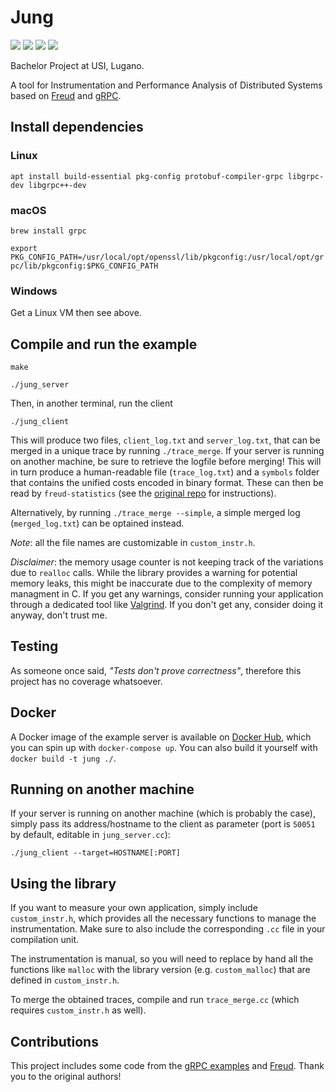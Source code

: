 # Jung
![](https://img.shields.io/github/license/steeven9/jung)
![](https://img.shields.io/docker/cloud/automated/steeven9/jung)
![](https://img.shields.io/docker/cloud/build/steeven9/jung)
![](https://img.shields.io/tokei/lines/github/steeven9/jung)

Bachelor Project at USI, Lugano.

A tool for Instrumentation and Performance Analysis of Distributed Systems based on [Freud](https://github.com/usi-systems/freud) and [gRPC](https://grpc.io).


## Install dependencies

### Linux
`apt install build-essential pkg-config protobuf-compiler-grpc libgrpc-dev libgrpc++-dev`

### macOS
`brew install grpc`

`export PKG_CONFIG_PATH=/usr/local/opt/openssl/lib/pkgconfig:/usr/local/opt/grpc/lib/pkgconfig:$PKG_CONFIG_PATH`

### Windows
Get a Linux VM then see above.


## Compile and run the example

`make`

`./jung_server`

Then, in another terminal, run the client

`./jung_client`

This will produce two files, `client_log.txt` and `server_log.txt`, that can be merged in a unique trace by running `./trace_merge`. If your server is running on another machine, be sure to retrieve the logfile before merging!
This will in turn produce a human-readable file (`trace_log.txt`) and a `symbols` folder that contains the unified costs
encoded in binary format. These can then be read by `freud-statistics` (see the [original repo](https://github.com/usi-systems/freud) for instructions).

Alternatively, by running `./trace_merge --simple`, a simple merged log (`merged_log.txt`) can be optained instead.

_Note_: all the file names are customizable in `custom_instr.h`.

_Disclaimer_: the memory usage counter is not keeping track of the variations due to `realloc` calls. 
While the library provides a warning for potential memory leaks, this might be inaccurate due to the complexity of memory managment in C.
If you get any warnings, consider running your application through a dedicated tool like [Valgrind](https://valgrind.org/).
If you don't get any, consider doing it anyway, don't trust me.


## Testing

As someone once said, *"Tests don't prove correctness"*, therefore this project has no coverage whatsoever.


## Docker

A Docker image of the example server is available on [Docker Hub](https://hub.docker.com/repository/docker/steeven9/jung), which you can spin up with `docker-compose up`.
You can also build it yourself with `docker build -t jung ./`.


## Running on another machine

If your server is running on another machine (which is probably the case), simply pass its address/hostname 
to the client as parameter (port is `50051` by default, editable in `jung_server.cc`):

`./jung_client --target=HOSTNAME[:PORT]`


## Using the library

If you want to measure your own application, simply include `custom_instr.h`, which provides all the necessary
functions to manage the instrumentation. Make sure to also include the corresponding `.cc` file in your compilation unit.

The instrumentation is manual, so you will need to replace by hand all the functions like `malloc` with the library version
(e.g. `custom_malloc`) that are defined in `custom_instr.h`.

To merge the obtained traces, compile and run `trace_merge.cc` (which requires `custom_instr.h` as well).


## Contributions

This project includes some code from the [gRPC examples](https://github.com/grpc/grpc/tree/master/examples/cpp) and 
[Freud](https://github.com/usi-systems/freud). Thank you to the original authors!
